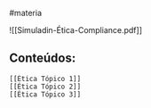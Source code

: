 #materia

![[Simuladin-Ética-Compliance.pdf]]
## Conteúdos:
	[[Ética Tópico 1]]
	[[Ética Tópico 2]]
	[[Ética Tópico 3]]